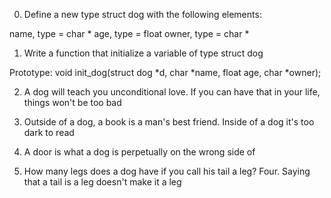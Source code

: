 0. Define a new type struct dog with the following elements:

name, type = char *
age, type = float
owner, type = char *

1. Write a function that initialize a variable of type struct dog

Prototype: void init_dog(struct dog *d, char *name, float age, char *owner);

2. A dog will teach you unconditional love. If you can have that in your life, things won't be too bad

3. Outside of a dog, a book is a man's best friend. Inside of a dog it's too dark to read

4. A door is what a dog is perpetually on the wrong side of

5. How many legs does a dog have if you call his tail a leg? Four. Saying that a tail is a leg doesn't make it a leg


